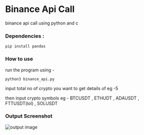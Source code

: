 # Binance Api Call
binance api call using python and c


### Dependencies :
```pip install pandas```

### How to use

run the program using - 
```
python3 binance_api.py
```

input total no of crypto you want to get details of eg -5 


then input crypto symbols eg - BTCUSDT , ETHUDT , ADAUSDT , FTTUSDT(lol) , SOLUSDT

### Output Screenshot
![output image](./binance_api_output.png)





